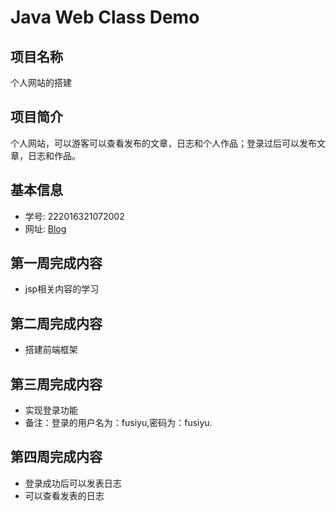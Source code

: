 # Java Web Class Demo

## 项目名称
个人网站的搭建

## 项目简介
个人网站，可以游客可以查看发布的文章，日志和个人作品；登录过后可以发布文章，日志和作品。

## 基本信息
- 学号: 222016321072002
- 网址: [Blog](http://39.106.102.184:8080/Blog)


## 第一周完成内容
- jsp相关内容的学习

## 第二周完成内容
- 搭建前端框架

## 第三周完成内容
- 实现登录功能
- 备注：登录的用户名为：fusiyu,密码为：fusiyu.

## 第四周完成内容
- 登录成功后可以发表日志
- 可以查看发表的日志




